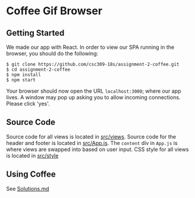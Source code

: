 # Coffee Gif Browser

## Getting Started

We made our app with React. In order to view our SPA running in the browser, you should do the following:

```
$ git clone https://github.com/csc309-18s/assignment-2-coffee.git
$ cd assignment-2-coffee
$ npm install
$ npm start
```
Your browser should now open the URL `localhost:3000`; where our app lives. A window may pop up asking you to allow incoming connections.
Please click 'yes'.

## Source Code

Source code for all views is located in [src/views](/src/views).
Source code for the header and footer is located in [src/App.js](/src/App.js). The `content` div in `App.js` is
where views are swapped into based on user input. CSS style for all views is located in [src/style](/src/style)

## Using Coffee

See [Solutions.md](/Solutions.md)
